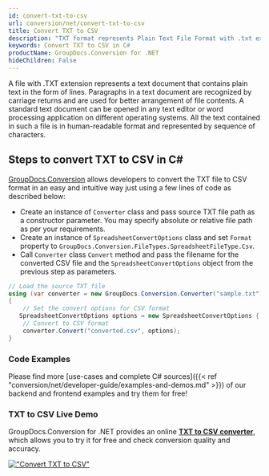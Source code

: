 ```yaml
---
id: convert-txt-to-csv
url: conversion/net/convert-txt-to-csv
title: Convert TXT to CSV
description: "TXT format represents Plain Text File Format with .txt extension. Learn how to convert TXT to CSV file programmatically in C# language using GroupDocs.Conversion for .NET library."
keywords: Convert TXT to CSV in C#
productName: GroupDocs.Conversion for .NET
hideChildren: False
---
```


A file with .TXT extension represents a text document that contains plain text in the form of lines. Paragraphs in a text document are recognized by carriage returns and are used for better arrangement of file contents. A standard text document can be opened in any text editor or word processing application on different operating systems. All the text contained in such a file is in human-readable format and represented by sequence of characters.

## Steps to convert TXT to CSV in C#

[GroupDocs.Conversion](https://products.groupdocs.com/conversion/net) allows developers to convert the TXT file to CSV format in an easy and intuitive way just using a few lines of code as described below:

* Create an instance of `Converter` class and pass source TXT file path as a constructor parameter. You may specify absolute or relative file path as per your requirements. 
* Create an instance of `SpreadsheetConvertOptions` class and set `Format` property to `GroupDocs.Conversion.FileTypes.SpreadsheetFileType.Csv`.
* Call `Converter` class `Convert` method and pass the filename for the converted CSV file and the `SpreadsheetConvertOptions` object from the previous step as parameters.

```csharp
// Load the source TXT file
using (var converter = new GroupDocs.Conversion.Converter("sample.txt"))
{
    // Set the convert options for CSV format
   SpreadsheetConvertOptions options = new SpreadsheetConvertOptions { Format = GroupDocs.Conversion.FileTypes.SpreadsheetFileType.Csv };
    // Convert to CSV format
    converter.Convert("converted.csv", options);
}
```

### Code Examples

Please find more [use-cases and complete C# sources]({{< ref "conversion/net/developer-guide/examples-and-demos.md" >}}) of our backend and frontend examples and try them for free!

### TXT to CSV Live Demo

GroupDocs.Conversion for .NET provides an online [**TXT to CSV converter**](https://products.groupdocs.app/conversion/txt-to-csv), which allows you to try it for free and check conversion quality and accuracy.

[!["Convert TXT to CSV"](conversion/net/images/convert-to-csv/convert-txt-to-csv.png)](https://products.groupdocs.app/conversion/txt-to-csv)
